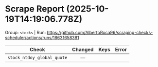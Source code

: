 # Scrape Report (2025-10-19T14:19:06.778Z)

Group: `stocks`  |  Run: https://github.com/AlbertoRoca96/scraping-checks-scheduler/actions/runs/18631658381

| Check | Changed | Keys | Error |
|---|:---:|:--|:--|
| `stock_ntdoy_global_quote` | — |  |  |
